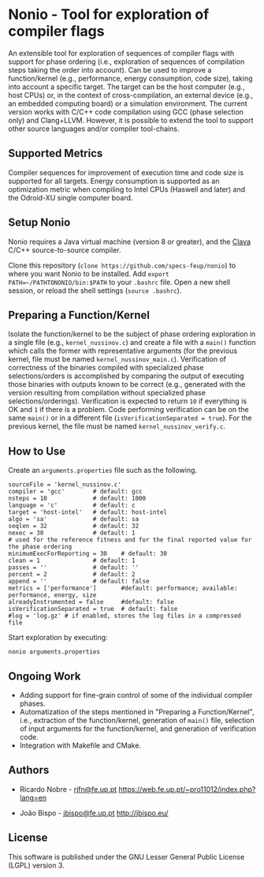 # Nonio - Tool for exploration of compiler flags

An extensible tool for exploration of sequences of compiler flags with support for phase ordering (i.e., exploration of sequences of compilation steps taking the order into account).
Can be used to improve a function/kernel (e.g., performance, energy consumption, code size), taking into account a specific target.
The target can be the host computer (e.g., host CPUs) or, in the context of cross-compilation, an external device (e.g., an embedded computing board) or a simulation environment.
The current version works with C/C++ code compilation using GCC (phase selection only) and Clang+LLVM.
However, it is possible to extend the tool to support other source languages and/or compiler tool-chains.

## Supported Metrics

Compiler sequences for improvement of execution time and code size is supported for all targets.
Energy consumption is supported as an optimization metric when compiling to Intel CPUs (Haswell and later) and the Odroid-XU single computer board.

## Setup Nonio

Nonio requires a Java virtual machine (version 8 or greater), and the [Clava](https://github.com/specs-feup/clava/) C/C++ source-to-source compiler.

Clone this repository (`clone https://github.com/specs-feup/nonio`) to where you want Nonio to be installed.
Add `export PATH=~/PATHTONONIO/bin:$PATH` to your `.bashrc` file. Open a new shell session, or reload the shell settings (`source .bashrc`).

## Preparing a Function/Kernel

Isolate the function/kernel to be the subject of phase ordering exploration in a single file (e.g., `kernel_nussinov.c`) and create a file with a `main()` function which calls the former with representative arguments (for the previous kernel, file must be named `kernel_nussinov_main.c`).
Verification of correctness of the binaries compiled with specialized phase selections/orders is accomplished by comparing the output of executing those binaries with outputs known to be correct (e.g., generated with the version resulting from compilation without specialized phase selections/orderings).
Verification is expected to return `10` if everything is OK and `1` if there is a problem.
Code performing verification can be on the same `main()` or in a different file (`isVerificationSeparated = true`).
For the previous kernel, the file must be named `kernel_nussinov_verify.c`.

## How to Use

Create an `arguments.properties` file such as the following.

```
sourceFile = 'kernel_nussinov.c'
compiler = 'gcc'		# default: gcc
nsteps = 10				# default: 1000
language = 'c'			# default: c
target = 'host-intel'	# default: host-intel
algo = 'sa'				# default: sa
seqlen = 32				# default: 32
nexec = 30				# default: 1
# used for the reference fitness and for the final reported value for the phase ordering
minimumExecForReporting = 30	# default: 30
clean = 1				# default: 1
passes = ''				# default: ''
percent = 2				# default: 2
append = ''				# default: false
metrics = ['performance']		#default: performance; available: performance, energy, size
alreadyInstrumented = false 	#default: false
isVerificationSeparated = true	# default: false
#log = 'log.gz' # if enabled, stores the log files in a compressed file
```

Start exploration by executing:
```
nonio arguments.properties
```

## Ongoing Work

- Adding support for fine-grain control of some of the individual compiler phases.
- Automatization of the steps mentioned in "Preparing a Function/Kernel", i.e., extraction of the function/kernel, generation of `main()` file, selection of input arguments for the function/kernel, and generation of verification code.
- Integration with Makefile and CMake.

## Authors

- Ricardo Nobre   - rjfn@fe.up.pt
https://web.fe.up.pt/~pro11012/index.php?lang=en

- João Bispo      - jbispo@fe.up.pt
http://jbispo.eu/

## License

This software is published under the GNU Lesser General Public License (LGPL) version 3.
